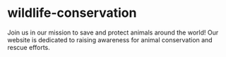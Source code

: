 # wildlife-conservation
 Join us in our mission to save and protect animals around the world! Our website is dedicated to raising awareness for animal conservation and rescue efforts.
